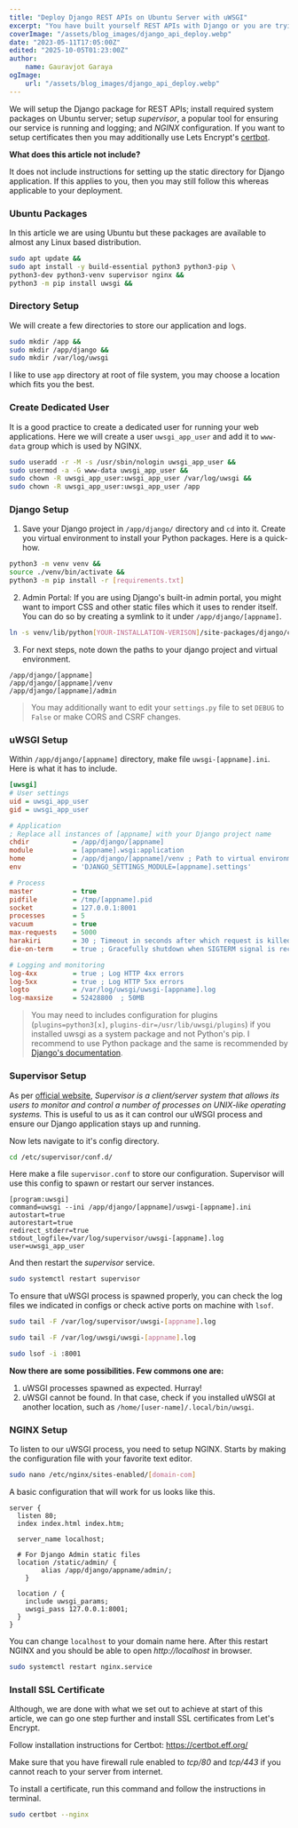 ```yaml
---
title: "Deploy Django REST APIs on Ubuntu Server with uWSGI"
excerpt: "You have built yourself REST APIs with Django or you are trying to deploy them on an Ubuntu server. This article will be a walkthrough of the simplest approach."
coverImage: "/assets/blog_images/django_api_deploy.webp"
date: "2023-05-11T17:05:00Z"
edited: "2025-10-05T01:23:00Z"
author:
    name: Gauravjot Garaya
ogImage:
    url: "/assets/blog_images/django_api_deploy.webp"
---
```


We will setup the Django package for REST APIs; install required system packages on Ubuntu server; setup _supervisor_, a popular tool for ensuring our service is running and logging; and _NGINX_ configuration. If you want to setup certificates then you may additionally use Lets Encrypt's [certbot](https://certbot.eff.org/).

**What does this article not include?**

It does not include instructions for setting up the static directory for Django application. If this applies to you, then you may still follow this whereas applicable to your deployment.

### Ubuntu Packages

In this article we are using Ubuntu but these packages are available to almost any Linux based distribution.

```bash
sudo apt update &&
sudo apt install -y build-essential python3 python3-pip \
python3-dev python3-venv supervisor nginx &&
python3 -m pip install uwsgi &&
```

### Directory Setup

We will create a few directories to store our application and logs.

```bash
sudo mkdir /app &&
sudo mkdir /app/django &&
sudo mkdir /var/log/uwsgi
```

I like to use `app` directory at root of file system, you may choose a location which fits you the best.

### Create Dedicated User

It is a good practice to create a dedicated user for running your web applications. Here we will create a user `uwsgi_app_user` and add it to `www-data` group which is used by NGINX.

```bash
sudo useradd -r -M -s /usr/sbin/nologin uwsgi_app_user &&
sudo usermod -a -G www-data uwsgi_app_user &&
sudo chown -R uwsgi_app_user:uwsgi_app_user /var/log/uwsgi &&
sudo chown -R uwsgi_app_user:uwsgi_app_user /app
```

### Django Setup

1. Save your Django project in `/app/django/` directory and `cd` into it. Create you virtual environment to install your Python packages. Here is a quick-how.

```bash
python3 -m venv venv &&
source ./venv/bin/activate &&
python3 -m pip install -r [requirements.txt]
```

2. Admin Portal: If you are using Django's built-in admin portal, you might want to import CSS and other static files which it uses to render itself. You can do so by creating a symlink to it under `/app/django/[appname]`.

```bash
ln -s venv/lib/python[YOUR-INSTALLATION-VERISON]/site-packages/django/contrib/admin/static/admin/ admin
```

3. For next steps, note down the paths to your django project and virtual environment.

```text
/app/django/[appname]
/app/django/[appname]/venv
/app/django/[appname]/admin
```

> You may additionally want to edit your `settings.py` file to set `DEBUG` to `False` or make CORS and CSRF changes.

### uWSGI Setup

Within `/app/django/[appname]` directory, make file `uwsgi-[appname].ini`. Here is what it has to include.

```ini
[uwsgi]
# User settings
uid = uwsgi_app_user
gid = uwsgi_app_user

# Application
; Replace all instances of [appname] with your Django project name
chdir           = /app/django/[appname]
module          = [appname].wsgi:application
home            = /app/django/[appname]/venv ; Path to virtual environment
env             = 'DJANGO_SETTINGS_MODULE=[appname].settings'

# Process
master          = true
pidfile         = /tmp/[appname].pid
socket          = 127.0.0.1:8001
processes       = 5
vacuum          = true
max-requests    = 5000
harakiri        = 30 ; Timeout in seconds after which request is killed
die-on-term     = true ; Gracefully shutdown when SIGTERM signal is received

# Logging and monitoring
log-4xx         = true ; Log HTTP 4xx errors
log-5xx         = true ; Log HTTP 5xx errors
logto           = /var/log/uwsgi/uwsgi-[appname].log
log-maxsize     = 52428800  ; 50MB
```

> You may need to includes configuration for plugins (`plugins=python3[x]`, `plugins-dir=/usr/lib/uwsgi/plugins`) if you installed uwsgi as a system package and not Python's pip. I recommend to use Python package and the same is recommended by [Django's documentation](https://docs.djangoproject.com/en/4.2/howto/deployment/wsgi/uwsgi/).

### Supervisor Setup

As per [official website](http://supervisord.org/), _Supervisor is a client/server system that allows its users to monitor and control a number of processes on UNIX-like operating systems._ This is useful to us as it can control our uWSGI process and ensure our Django application stays up and running.

Now lets navigate to it's config directory.

```bash
cd /etc/supervisor/conf.d/
```

Here make a file `supervisor.conf` to store our configuration. Supervisor will use this config to spawn or restart our server instances.

```text
[program:uwsgi]
command=uwsgi --ini /app/django/[appname]/uswgi-[appname].ini
autostart=true
autorestart=true
redirect_stderr=true
stdout_logfile=/var/log/supervisor/uwsgi-[appname].log
user=uwsgi_app_user
```

And then restart the _supervisor_ service.

```bash
sudo systemctl restart supervisor
```

To ensure that uWSGI process is spawned properly, you can check the log files we indicated in configs or check active ports on machine with `lsof`.

```bash
sudo tail -F /var/log/supervisor/uwsgi-[appname].log
```

```bash
sudo tail -F /var/log/uwsgi/uwsgi-[appname].log
```

```bash
sudo lsof -i :8001
```

**Now there are some possibilities. Few commons one are:**

1. uWSGI processes spawned as expected. Hurray!
2. uWSGI cannot be found. In that case, check if you installed uWSGI at another location, such as `/home/[user-name]/.local/bin/uwsgi`.

### NGINX Setup

To listen to our uWSGI process, you need to setup NGINX. Starts by making the configuration file with your favorite text editor.

```bash
sudo nano /etc/nginx/sites-enabled/[domain-com]
```

A basic configuration that will work for us looks like this.

```text
server {
  listen 80;
  index index.html index.htm;

  server_name localhost;

  # For Django Admin static files
  location /static/admin/ {
        alias /app/django/appname/admin/;
    }

  location / {
    include uwsgi_params;
    uwsgi_pass 127.0.0.1:8001;
  }
}
```

You can change `localhost` to your domain name here. After this restart NGINX and you should be able to open _http://localhost_ in browser.

```bash
sudo systemctl restart nginx.service
```

### Install SSL Certificate

Although, we are done with what we set out to achieve at start of this article, we can go one step further and install SSL certificates from Let's Encrypt.

Follow installation instructions for Certbot: https://certbot.eff.org/

Make sure that you have firewall rule enabled to _tcp/80_ and _tcp/443_ if you cannot reach to your server from internet.

To install a certificate, run this command and follow the instructions in terminal.

```bash
sudo certbot --nginx
```
